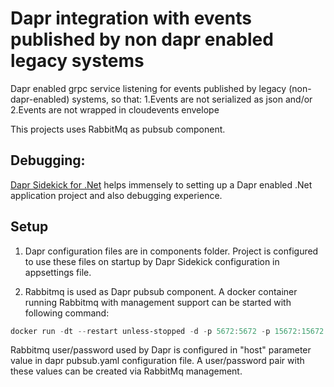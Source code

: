 # Dapr integration with events published by non dapr enabled legacy systems
Dapr enabled grpc service listening for events published by legacy (non-dapr-enabled) systems, so that:
1.Events are not serialized as json
and/or
2.Events are not wrapped in cloudevents envelope

This projects uses RabbitMq as pubsub component.

## Debugging:
[Dapr Sidekick for .Net](https://github.com/man-group/dapr-sidekick-dotnet) helps immensely to setting up a Dapr enabled .Net application project and also debugging experience.

## Setup
1. Dapr configuration files are in components folder. Project is configured to use these files on startup by Dapr Sidekick configuration in appsettings file.

2. Rabbitmq is used as Dapr pubsub component. A docker container running Rabbitmq with management support can be started with following command:
```powershell
docker run -dt --restart unless-stopped -d -p 5672:5672 -p 15672:15672 --hostname my-rabbit --name rabbitmq3 rabbitmq:3-management
```
Rabbitmq user/password used by Dapr is configured in "host" parameter value in dapr pubsub.yaml configuration file. A user/password pair with these values can be created via RabbitMq management.
